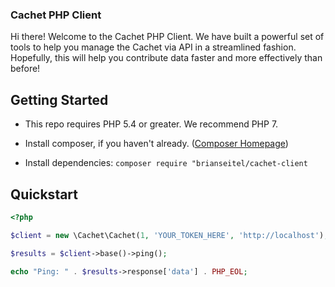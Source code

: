 ### Cachet PHP Client

Hi there! Welcome to the Cachet PHP Client. We have built a powerful set of tools to help you manage the Cachet via API in a streamlined fashion. Hopefully, this will help you contribute data faster and more effectively than before!

## Getting Started

* This repo requires PHP 5.4 or greater. We recommend PHP 7.

* Install composer, if you haven't already. ([Composer Homepage](http://www.getcomposer.org))

* Install dependencies: `composer require "brianseitel/cachet-client`


## Quickstart

```php
<?php

$client = new \Cachet\Cachet(1, 'YOUR_TOKEN_HERE', 'http://localhost');

$results = $client->base()->ping();

echo "Ping: " . $results->response['data'] . PHP_EOL;

```

